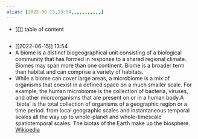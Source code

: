 ```yaml
---
alias: [2022-06-15,13:54,,,,,,,,,,,]
---
```

- [[]]
table of content
```toc
```

- [[2022-06-15]] 13:54
- A biome  is a distinct biogeographical unit consisting of a biological community that has formed in response to a shared regional climate. Biomes may span more than one continent. Biome is a broader term than habitat and can comprise a variety of habitats.
- While a biome can cover large areas, a microbiome is a mix of organisms that coexist in a defined space on a much smaller scale.  For example, the human microbiome is the collection of bacteria, viruses, and other microorganisms that are present on or in a human body.A 'biota' is the total collection of organisms of a geographic region or a time period. from local geographic scales and instantaneous temporal scales all the way up to whole-planet and whole-timescale spatiotemporal scales. The biotas of the Earth make up the biosphere.
[Wikipedia](https://en.wikipedia.org/wiki/Biome)